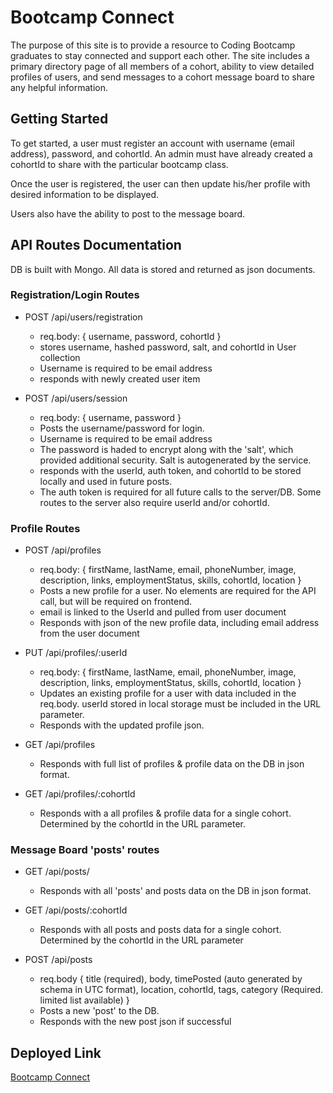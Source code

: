# Bootcamp Connect
The purpose of this site is to provide a resource to Coding Bootcamp graduates to stay connected and support each other. The site includes a primary directory page of all members of a cohort, ability to view detailed profiles of users, and send messages to a cohort message board to share any helpful information. 

## Getting Started
To get started, a user must register an account with username (email address), password, and cohortId. An admin must have already created a cohortId to share with the particular bootcamp class.

Once the user is registered, the user can then update his/her profile with desired information to be displayed. 

Users also have the ability to post to the message board. 


## API Routes Documentation
DB is built with Mongo. All data is stored and returned as json documents.

### Registration/Login Routes
- POST /api/users/registration
   - req.body: {
       username,
       password,
       cohortId
   }
   - stores username, hashed password, salt, and cohortId in User collection
   - Username is required to be email address
   - responds with newly created user item

- POST /api/users/session
    - req.body: {
        username,
        password
    }
    - Posts the username/password for login.
    - Username is required to be email address
    - The password is haded to encrypt along with the 'salt', which provided additional security. Salt is autogenerated by the service.
    - responds with the userId, auth token, and cohortId to be stored locally and used in future posts.
    - The auth token is required for all future calls to the server/DB. Some routes to the server also require userId and/or cohortId. 


### Profile Routes
- POST /api/profiles
    - req.body: {
        firstName,
        lastName,
        email,
        phoneNumber,
        image,
        description,
        links,
        employmentStatus,
        skills,
        cohortId,
        location
    }
    - Posts a new profile for a user. No elements are required for the API call, but will be required on frontend.
    - email is linked to the UserId and pulled from user document
    - Responds with json of the new profile data, including email address from the user document


- PUT /api/profiles/:userId
    - req.body: {
        firstName,
        lastName,
        email,
        phoneNumber,
        image,
        description,
        links,
        employmentStatus,
        skills,
        cohortId,
        location
    }
    - Updates an existing profile for a user with data included in the req.body. userId stored in local storage must be included in the URL parameter.
    - Responds with the updated profile json.


- GET /api/profiles
    - Responds with full list of profiles & profile data on the DB in json format.

- GET /api/profiles/:cohortId
    - Responds with a all profiles & profile data for a single cohort. Determined by the cohortId in the URL parameter. 


### Message Board 'posts' routes
- GET /api/posts/
    - Responds with all 'posts' and posts data on the DB in json format.

- GET /api/posts/:cohortId
    - Responds with all posts and posts data for a single cohort. Determined by the cohortId in the URL parameter

- POST /api/posts
    - req.body {
        title (required),
        body,
        timePosted (auto generated by schema in UTC format),
        location,
        cohortId,
        tags,
        category (Required. limited list available)
    }
    - Posts a new 'post' to the DB.
    - Responds with the new post json if successful


## Deployed Link

[Bootcamp Connect](https://bootcamp-connect.herokuapp.com)